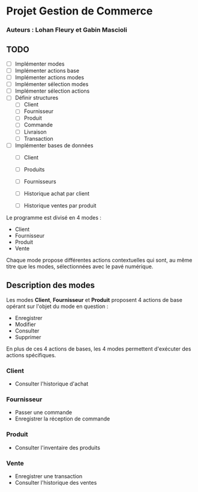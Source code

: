 # Projet Gestion de Commerce
### Auteurs : Lohan Fleury et Gabin Mascioli

## TODO
- [ ] Implémenter modes
- [ ] Implémenter actions base
- [ ] Implémenter actions modes
- [ ] Implémenter sélection modes
- [ ] Implémenter sélection actions
- [ ] Définir structures
    - [ ] Client
    - [ ] Fournisseur
    - [ ] Produit
    - [ ] Commande
    - [ ] Livraison
    - [ ] Transaction
- [ ] Implémenter bases de données
    - [ ] Client
    - [ ] Produits
    - [ ] Fournisseurs
    - [ ] Historique achat par client
    - [ ] Historique ventes par produit


Le programme est divisé en 4 modes :
- Client
- Fournisseur
- Produit
- Vente

Chaque mode propose différentes actions contextuelles qui sont, au même titre
que les modes, sélectionnées avec le pavé numérique.

## Description des modes

Les modes **Client**, **Fournisseur** et **Produit** proposent 4 actions de base
opérant sur l'objet du mode en question :
- Enregistrer
- Modifier
- Consulter
- Supprimer

En plus de ces 4 actions de bases, les 4 modes permettent d'exécuter des actions
spécifiques.

### Client
- Consulter l'historique d'achat

### Fournisseur
- Passer une commande
- Enregistrer la réception de commande

### Produit
- Consulter l'inventaire des produits

### Vente
- Enregistrer une transaction
- Consulter l'historique des ventes
